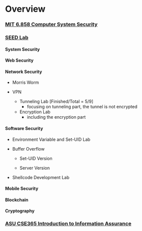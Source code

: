 # Overview

### [MIT 6.858 Computer System Security](https://css.csail.mit.edu/6.858/2022/)


### [SEED Lab](https://seedsecuritylabs.org)

#### System Security

#### Web Security

#### Network Security

- Morris Worm

- VPN
    - Tunneling Lab [Finished/Total = 5/9]
        - focusing on tunneling part, the tunnel is not encrypted
    - Encryption Lab
        - including the encryption part


#### Software Security

- Environment Variable and Set-UID Lab

- Buffer Overflow
    - Set-UID Version

    - Server Version

- Shellcode Development Lab

#### Mobile Security

#### Blockchain

#### Cryptography

### [ASU CSE365 Introduction to Information Assurance](https://adamdoupe.com/teaching/classes/cse365-intro-information-assurance-s20/)

